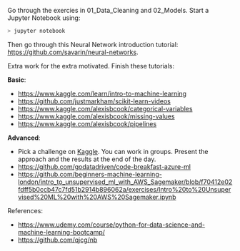 Go through the exercies in 01_Data_Cleaning and 02_Models. Start a Jupyter Notebook using:

```bash
> jupyter notebook
```

Then go through this Neural Network introduction tutorial: https://github.com/savarin/neural-networks. 

Extra work for the extra motivated. Finish these tutorials:

**Basic**:
* https://www.kaggle.com/learn/intro-to-machine-learning
* https://github.com/justmarkham/scikit-learn-videos
* https://www.kaggle.com/alexisbcook/categorical-variables
* https://www.kaggle.com/alexisbcook/missing-values
* https://www.kaggle.com/alexisbcook/pipelines


**Advanced**:
* Pick a challenge on [Kaggle](https://www.kaggle.com/). You can work in groups. Present the approach and the results at the end of the day.
* https://github.com/godatadriven/code-breakfast-azure-ml
* https://github.com/beginners-machine-learning-london/intro_to_unsupervised_ml_with_AWS_Sagemaker/blob/f70412e02fdff5b0ccb47c7fd51b2914b896062a/exercises/Intro%20to%20Unsupervised%20ML%20with%20AWS%20Sagemaker.ipynb

References:
* https://www.udemy.com/course/python-for-data-science-and-machine-learning-bootcamp/
* https://github.com/qjcg/nb